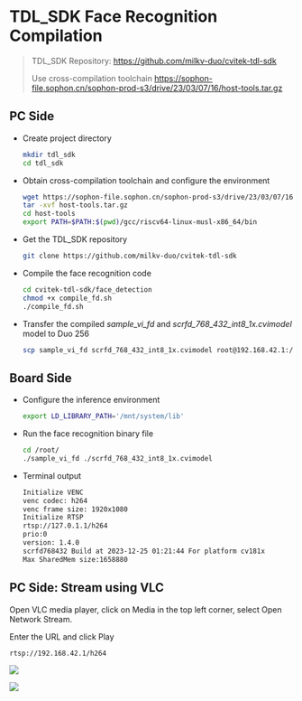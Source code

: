 
# TDL_SDK Face Recognition Compilation

> TDL_SDK Repository: https://github.com/milkv-duo/cvitek-tdl-sdk
>
> Use cross-compilation toolchain https://sophon-file.sophon.cn/sophon-prod-s3/drive/23/03/07/16/host-tools.tar.gz



## PC Side

- Create project directory

  ```bash
  mkdir tdl_sdk
  cd tdl_sdk
  ```

- Obtain cross-compilation toolchain and configure the environment

  ```bash
  wget https://sophon-file.sophon.cn/sophon-prod-s3/drive/23/03/07/16/host-tools.tar.gz
  tar -xvf host-tools.tar.gz
  cd host-tools
  export PATH=$PATH:$(pwd)/gcc/riscv64-linux-musl-x86_64/bin
  ```

- Get the TDL_SDK repository

  ```bash
  git clone https://github.com/milkv-duo/cvitek-tdl-sdk
  ```

- Compile the face recognition code

  ```bash
  cd cvitek-tdl-sdk/face_detection
  chmod +x compile_fd.sh
  ./compile_fd.sh
  ```

- Transfer the compiled *sample_vi_fd* and *scrfd_768_432_int8_1x.cvimodel* model to Duo 256

  ```bash
  scp sample_vi_fd scrfd_768_432_int8_1x.cvimodel root@192.168.42.1:/root/
  ```

## Board Side

- Configure the inference environment

  ```bash
  export LD_LIBRARY_PATH='/mnt/system/lib'
  ```

- Run the face recognition binary file

  ```bash
  cd /root/
  ./sample_vi_fd ./scrfd_768_432_int8_1x.cvimodel
  ```

- Terminal output

  ```bash
  Initialize VENC
  venc codec: h264
  venc frame size: 1920x1080
  Initialize RTSP
  rtsp://127.0.1.1/h264
  prio:0
  version: 1.4.0
  scrfd768432 Build at 2023-12-25 01:21:44 For platform cv181x
  Max SharedMem size:1658880
  ```



## PC Side: Stream using VLC

Open VLC media player, click on Media in the top left corner, select Open Network Stream.

Enter the URL and click Play

```bash
rtsp://192.168.42.1/h264
```

![](/home/zifeng/git_clone/cvitek-tdl-sdk/sample/face_detection/1.png)

![](/home/zifeng/git_clone/cvitek-tdl-sdk/sample/face_detection/2.png)
